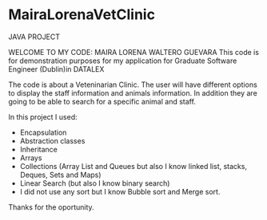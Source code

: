 # MairaLorenaVetClinic
JAVA PROJECT 

WELCOME TO MY CODE: MAIRA LORENA WALTERO GUEVARA 
This code is for demonstration purposes for my application for Graduate Software Engineer (Dublin)in DATALEX 

The code is about a Veteninarian Clinic. 
The user will have different options to display the staff information and animals information. 
In addition they are going to be able to search for a specific animal and staff. 

In this project I used: 
* Encapsulation 
* Abstraction classes
* Inheritance 
* Arrays 
* Collections (Array List and  Queues but also I know linked list, stacks, Deques, Sets and Maps) 
* Linear Search (but also I know binary search) 
* I did not use any sort but I know Bubble sort and Merge sort. 

Thanks for the oportunity. 



